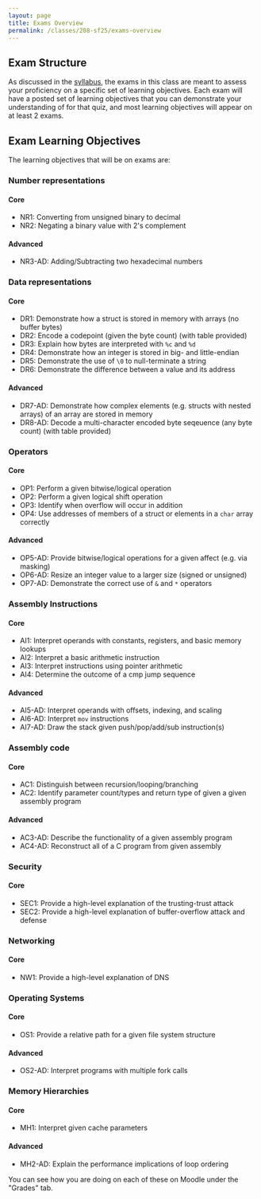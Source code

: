 ```yaml
---
layout: page
title: Exams Overview
permalink: /classes/208-sf25/exams-overview
---
```


## Exam Structure
As discussed in the [syllabus](syllabus), the exams in this class are meant to assess your proficiency on a specific set of learning objectives.
Each exam will have a posted set of learning objectives that you can demonstrate your understanding of for that quiz, and most learning objectives will appear on at least 2 exams.

## Exam Learning Objectives
The learning objectives that will be on exams are:

### Number representations

#### Core
* NR1: Converting from unsigned binary to decimal
* NR2: Negating a binary value with 2's complement

#### Advanced
* NR3-AD: Adding/Subtracting two hexadecimal numbers

### Data representations

#### Core
* DR1: Demonstrate how a struct is stored in memory with arrays (no buffer bytes)
* DR2: Encode a codepoint (given the byte count) (with table provided)
* DR3: Explain how bytes are interpreted with `%c` and `%d`
* DR4: Demonstrate how an integer is stored in big- and little-endian
* DR5: Demonstrate the use of `\0` to null-terminate a string
* DR6: Demonstrate the difference between a value and its address

#### Advanced
* DR7-AD: Demonstrate how complex elements (e.g. structs with nested arrays) of an array are stored in memory
* DR8-AD: Decode a multi-character encoded byte seqeuence (any byte count) (with table provided)



### Operators

#### Core
* OP1: Perform a given bitwise/logical operation
* OP2: Perform a given logical shift operation
* OP3: Identify when overflow will occur in addition
* OP4: Use addresses of members of a struct or elements in a `char` array correctly

#### Advanced
* OP5-AD: Provide bitwise/logical operations for a given affect (e.g. via masking)
* OP6-AD: Resize an integer value to a larger size (signed or unsigned)
* OP7-AD: Demonstrate the correct use of `&` and `*` operators

### Assembly Instructions

#### Core
* AI1: Interpret operands with constants, registers, and basic memory lookups
* AI2: Interpret a basic arithmetic instruction
* AI3: Interpret instructions using pointer arithmetic
* AI4: Determine the outcome of a cmp jump sequence

#### Advanced
* AI5-AD: Interpret operands with offsets, indexing, and scaling
* AI6-AD: Interpret `mov` instructions
* AI7-AD: Draw the stack given push/pop/add/sub instruction(s)


### Assembly code

#### Core
* AC1: Distinguish between recursion/looping/branching
* AC2: Identify parameter count/types and return type of given a given assembly program

#### Advanced
* AC3-AD: Describe the functionality of a given assembly program
* AC4-AD: Reconstruct all of a C program from given assembly

### Security

#### Core
* SEC1: Provide a high-level explanation of the trusting-trust attack
* SEC2: Provide a high-level explanation of buffer-overflow attack and defense

### Networking

#### Core
* NW1: Provide a high-level explanation of DNS

### Operating Systems

#### Core
* OS1: Provide a relative path for a given file system structure

#### Advanced
* OS2-AD: Interpret programs with multiple fork calls

### Memory Hierarchies

#### Core
* MH1: Interpret given cache parameters

#### Advanced
* MH2-AD: Explain the performance implications of loop ordering

You can see how you are doing on each of these on Moodle under the "Grades" tab.
